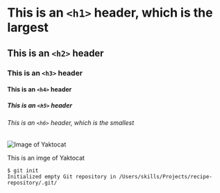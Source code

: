 # This is an `<h1>` header, which is the largest
## This is an `<h2>` header
### This is an `<h3>` header  
#### This is an `<h4>` header
##### This is an `<h5>` header
###### This is an `<h6>` header, which is the smallest

![Image of Yaktocat](https://octodex.github.com/images/yaktocat.png)

This is an imge of Yaktocat

```
$ git init
Initialized empty Git repository in /Users/skills/Projects/recipe-repository/.git/
```

